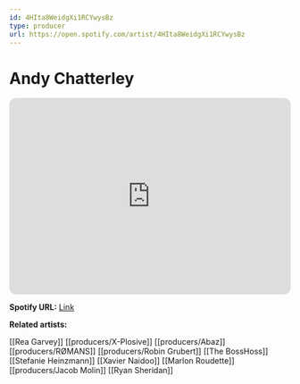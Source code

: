 ```yaml
---
id: 4HIta8WeidgXi1RCYwysBz
type: producer
url: https://open.spotify.com/artist/4HIta8WeidgXi1RCYwysBz
---
```

# Andy Chatterley

<iframe style="border-radius:12px" src="https://open.spotify.com/embed/artist/4HIta8WeidgXi1RCYwysBz" width="100%" height="352" frameBorder="0" allowfullscreen="" allow="autoplay; clipboard-write; encrypted-media; fullscreen; picture-in-picture" loading="lazy"></iframe>

**Spotify URL:** [Link](https://open.spotify.com/artist/4HIta8WeidgXi1RCYwysBz)

**Related artists:**

[[Rea Garvey]]
[[producers/X-Plosive]]
[[producers/Abaz]]
[[producers/RØMANS]]
[[producers/Robin Grubert]]
[[The BossHoss]]
[[Stefanie Heinzmann]]
[[Xavier Naidoo]]
[[Marlon Roudette]]
[[producers/Jacob Molin]]
[[Ryan Sheridan]]
